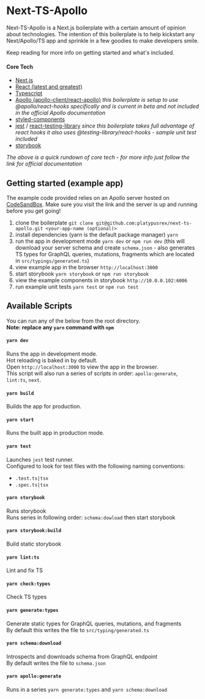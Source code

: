 # Next-TS-Apollo

Next-TS-Apollo is a Next.js boilerplate with a certain amount of opinion about technologies. The intention of this boilerplate is to help kickstart any Next/Apollo/TS app and sprinkle in a few goodies to make developers smile.

Keep reading for more info on getting started and what's included.

#### Core Tech
- [Next.js](https://nextjs.org/docs)
- [React (latest and greatest)](https://reactjs.org/docs/getting-started.html)
- [Typescript](https://www.typescriptlang.org/docs/home.html)
- [Apollo (apollo-client/react-apollo)](https://www.apollographql.com/docs/react/) 
  *this boilerplate is setup to use @apollo/react-hooks specifically and is current in beta and not included in the official Apollo documentation*
- [styled-components](https://www.styled-components.com/docs) 
- [jest](https://jestjs.io/docs/en/getting-started) / [react-testing-library](https://testing-library.com/docs/react-testing-library/intro) *since this boilerplate takes full advantage of react hooks it also uses @testing-library/react-hooks - sample unit test included*
- [storybook](https://storybook.js.org/docs/basics/introduction/)
    

*The above is a quick rundown of core tech - for more info just follow the link for official documentation*

## Getting started (example app)

The example code provided relies on an Apollo server hosted on [CodeSandBox](https://codesandbox.io/s/apollo-server-with-typescript-pi27u).
Make sure you visit the link and the server is up and running before you get going!
 
  1. clone the boilerplate `git clone git@github.com:platypusrex/next-ts-apollo.git <your-app-name (optional)>`
  2. install dependencies (yarn is the default package manager) `yarn`
  3. run the app in development mode `yarn dev` or `npm run dev` (this will download your server schema and create `schema.json` - also generates TS types for GraphQL queries, mutations, fragments which are located in `src/typings/generated.ts`)
  4. view example app in the browser `http://localhost:3000`
  5. start storybook `yarn storybook` or `npm run storybook`
  6. view the example components in storybook `http://10.0.0.102:6006`
  7. run example unit tests `yarn test` or `npm run test`

## Available Scripts

You can run any of the below from the root directory.<br>
**Note: replace any `yarn` command with `npm`**

#### `yarn dev`
Runs the app in development mode.<br>
Hot reloading is baked in by default.<br>
Open `http://localhost:3000` to view the app in the browser.<br>
This script will also run a series of scripts in order: `apollo:generate`, `lint:ts`, `next`.

#### `yarn build`
Builds the app for production.

#### `yarn start`
Runs the built app in production mode.

#### `yarn test`
Launches `jest` test runner.<br>
Configured to look for test files with the following naming conventions:
* `.test.ts|tsx`
* `.spec.ts|tsx`

#### `yarn storybook`
Runs storybook<br>
Runs series in following order: `schema:dowload` then start storybook 

#### `yarn storybook:build`
Build static storybook

#### `yarn lint:ts`
Lint and fix TS

#### `yarn check:types`
Check TS types

#### `yarn generate:types`
Generate static types for GraphQL queries, mutations, and fragments<br>
By default this writes the file to `src/typing/generated.ts`

#### `yarn schema:download`
Introspects and downloads schema from GraphQL endpoint<br>
By default writes the file to `schema.json`

#### `yarn apollo:generate`
Runs in a series `yarn generate:types` and `yarn schema:download`